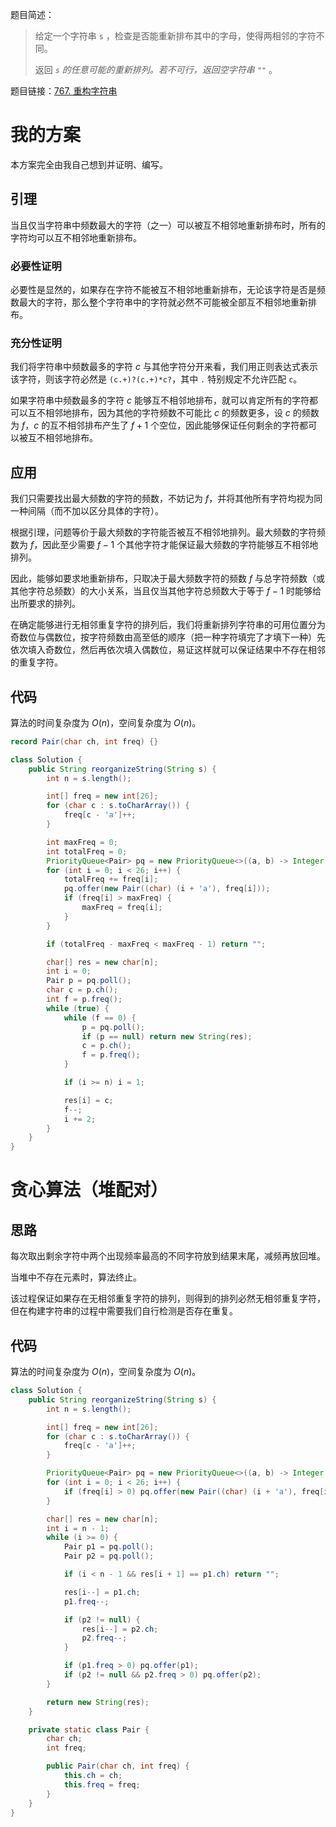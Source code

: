 题目简述：

> 给定一个字符串 `s` ，检查是否能重新排布其中的字母，使得两相邻的字符不同。
>
> 返回 *`s` 的任意可能的重新排列。若不可行，返回空字符串 `""`* 。

题目链接：[767. 重构字符串](https://leetcode.cn/problems/reorganize-string/)

# 我的方案

本方案完全由我自己想到并证明、编写。

## 引理

当且仅当字符串中频数最大的字符（之一）可以被互不相邻地重新排布时，所有的字符均可以互不相邻地重新排布。

### 必要性证明

必要性是显然的，如果存在字符不能被互不相邻地重新排布，无论该字符是否是频数最大的字符，那么整个字符串中的字符就必然不可能被全部互不相邻地重新排布。

### 充分性证明

我们将字符串中频数最多的字符 $c$ 与其他字符分开来看，我们用正则表达式表示该字符，则该字符必然是 `(c.+)?(c.+)*c?`，其中 `.` 特别规定不允许匹配 `c`。

如果字符串中频数最多的字符 $c$ 能够互不相邻地排布，就可以肯定所有的字符都可以互不相邻地排布，因为其他的字符频数不可能比 $c$ 的频数更多，设 $c$ 的频数为 $f$，$c$ 的互不相邻排布产生了 $f+1$ 个空位，因此能够保证任何剩余的字符都可以被互不相邻地排布。

## 应用

我们只需要找出最大频数的字符的频数，不妨记为 $f$，并将其他所有字符均视为同一种间隔（而不加以区分具体的字符）。

根据引理，问题等价于最大频数的字符能否被互不相邻地排列。最大频数的字符频数为 $f$，因此至少需要 $f-1$ 个其他字符才能保证最大频数的字符能够互不相邻地排列。

因此，能够如要求地重新排布，只取决于最大频数字符的频数 $f$ 与总字符频数（或其他字符总频数）的大小关系，当且仅当其他字符总频数大于等于 $f-1$ 时能够给出所要求的排列。

在确定能够进行无相邻重复字符的排列后，我们将重新排列字符串的可用位置分为奇数位与偶数位，按字符频数由高至低的顺序（把一种字符填完了才填下一种）先依次填入奇数位，然后再依次填入偶数位，易证这样就可以保证结果中不存在相邻的重复字符。

## 代码

算法的时间复杂度为 $O(n)$，空间复杂度为 $O(n)$。

```java
record Pair(char ch, int freq) {}

class Solution {
    public String reorganizeString(String s) {
        int n = s.length();

        int[] freq = new int[26];
        for (char c : s.toCharArray()) {
            freq[c - 'a']++;
        }

        int maxFreq = 0;
        int totalFreq = 0;
        PriorityQueue<Pair> pq = new PriorityQueue<>((a, b) -> Integer.compare(b.freq(), a.freq()));
        for (int i = 0; i < 26; i++) {
            totalFreq += freq[i];
            pq.offer(new Pair((char) (i + 'a'), freq[i]));
            if (freq[i] > maxFreq) {
                maxFreq = freq[i];
            }
        }

        if (totalFreq - maxFreq < maxFreq - 1) return "";

        char[] res = new char[n];
        int i = 0;
        Pair p = pq.poll();
        char c = p.ch();
        int f = p.freq();
        while (true) {
            while (f == 0) {
                p = pq.poll();
                if (p == null) return new String(res);
                c = p.ch();
                f = p.freq();
            }

            if (i >= n) i = 1;

            res[i] = c;
            f--;
            i += 2;
        }
    }
}
```

# 贪心算法（堆配对）

## 思路

每次取出剩余字符中两个出现频率最高的不同字符放到结果末尾，减频再放回堆。

当堆中不存在元素时，算法终止。

该过程保证如果存在无相邻重复字符的排列，则得到的排列必然无相邻重复字符，但在构建字符串的过程中需要我们自行检测是否存在重复。

## 代码

算法的时间复杂度为 $O(n)$，空间复杂度为 $O(n)$。

```java
class Solution {
    public String reorganizeString(String s) {
        int n = s.length();

        int[] freq = new int[26];
        for (char c : s.toCharArray()) {
            freq[c - 'a']++;
        }

        PriorityQueue<Pair> pq = new PriorityQueue<>((a, b) -> Integer.compare(b.freq, a.freq));
        for (int i = 0; i < 26; i++) {
            if (freq[i] > 0) pq.offer(new Pair((char) (i + 'a'), freq[i]));
        }

        char[] res = new char[n];
        int i = n - 1;
        while (i >= 0) {
            Pair p1 = pq.poll();
            Pair p2 = pq.poll();

            if (i < n - 1 && res[i + 1] == p1.ch) return "";

            res[i--] = p1.ch;
            p1.freq--;

            if (p2 != null) {
                res[i--] = p2.ch;
                p2.freq--;
            }

            if (p1.freq > 0) pq.offer(p1);
            if (p2 != null && p2.freq > 0) pq.offer(p2);
        }

        return new String(res);
    }

    private static class Pair {
        char ch;
        int freq;

        public Pair(char ch, int freq) {
            this.ch = ch;
            this.freq = freq;
        }
    }
}
```

